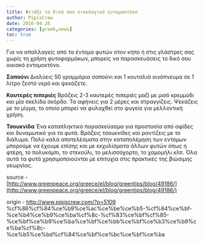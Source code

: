 ```yaml
---
title: Φτιάξε το δικό σου οικολογικό εντομοκτόνο
author: PipisCrew
date: 2016-04-26
categories: [greek,news]
toc: true
---
```


Για να απαλλαγείς από τα έντομα φυτών στον κήπο ή στις γλάστρες σας χωρίς τη χρήση φυτοφαρμάκων, μπορείς να παρασκευάσεις το δικό σου οικιακό εντομοκτόνο.

**Σαπούνι** Διαλύεις 50 γραμμάρια σαπούνι και 1 κουταλιά οινόπνευμα σε 1 λίτρο ζεστό νερό και ψεκάζετε.

**Καυτερές πιπεριές** Βράζεις 2-3 καυτερές πιπεριές μαζί με μισό κρεμμύδι και μία σκελίδα σκόρδο. Τα αφήνεις για 2 μέρες και στραγγίζεις. Ψεκάζεις με το μίγμα, το οποίο μπορεί να φυλαχθεί στο ψυγείο για μελλοντική χρήση.

**Τσουκνίδα** Ένα καταπληκτικό παρασκεύασμα για προστασία από αφίδες και δυναμωτικό για τα φυτά. Βράζεις τσουκνίδες και ραντίζεις με το διάλυμα.
Πολύ καλά αποτελέσματα στην καταπολέμηση των εντόμων μπορούμε να έχουμε επίσης και με εκχυλίσματα άλλων φυτών όπως η φτέρη, το πολυκόμπι, το στεκούλι, το μελισσόχορτο, το χαμομήλι κλπ. Όλα αυτά τα φυτά χρησιμοποιούνται με επιτυχία στις πρακτικές της βιώσιμης γεωργίας.

source - [http://www.greenpeace.org/greece/el/blog/greentips/blog/49186/](http://www.greenpeace.org/greece/el/blog/greentips/blog/49186/)

origin - http://www.pipiscrew.com/?p=5109 %cf%86%cf%84%ce%b9%ce%ac%ce%be%ce%b5-%cf%84%ce%bf-%ce%b4%ce%b9%ce%ba%cf%8c-%cf%83%ce%bf%cf%85-%ce%bf%ce%b9%ce%ba%ce%bf%ce%bb%ce%bf%ce%b3%ce%b9%ce%ba%cf%8c-%ce%b5%ce%bd%cf%84%ce%bf%ce%bc%ce%bf%ce%ba